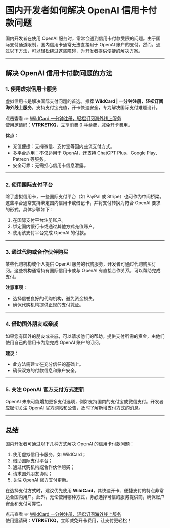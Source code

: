 # 国内开发者如何解决 OpenAI 信用卡付款问题

国内开发者在使用 OpenAI 服务时，常常会遇到信用卡付款受限的问题。由于国际支付通道限制，国内信用卡通常无法直接用于 OpenAI 账户的支付。然而，通过以下方法，可以轻松绕过这些障碍，为开发者提供便捷的解决方案。

---

## 解决 OpenAI 信用卡付款问题的方法

### 1. 使用虚拟信用卡服务
虚拟信用卡是解决国际支付问题的首选。推荐 **WildCard | 一分钟注册，轻松订阅海外线上服务**，支持支付宝充值，开卡快速安全，专为解决国际支付难题设计。

点击查看 ☞ [WildCard  一分钟注册，轻松订阅海外线上服务](https://yeka.ai/i/VTRKETKQ)  
使用邀请码：**VTRKETKQ**，立享消费 0 手续费，减免开卡费用。

**优点**：
- 充值便捷：支持微信、支付宝等国内主流支付方式。
- 多平台适用：不仅适用于 OpenAI，还支持 ChatGPT Plus、Google Play、Patreon 等服务。
- 安全可靠：无需担心信用卡信息泄露。

---

### 2. 使用国际支付平台
除了虚拟信用卡，一些国际支付平台（如 PayPal 或 Stripe）也可作为中间桥梁。这些平台通常支持绑定国内信用卡或借记卡，并将支付转换为符合 OpenAI 要求的形式。具体步骤如下：
1. 在国际支付平台注册账户。
2. 绑定国内银行卡或通过其他方式充值账户。
3. 使用该支付平台完成 OpenAI 的付款。

---

### 3. 通过代购或合作伙伴购买
某些代购机构或个人提供 OpenAI 服务的代购服务，开发者可通过代购购买订阅。这些机构通常持有国际信用卡或与 OpenAI 有直接合作关系，可以帮助完成支付。

**注意事项**：
- 选择信誉良好的代购机构，避免资金损失。
- 确保代购机构提供正规的支付凭证。

---

### 4. 借助国外朋友或亲戚
如果您有国外的朋友或亲戚，可以请求他们的帮助。提供支付所需的资金，由他们使用自己的信用卡为您完成 OpenAI 账户的订阅。

**建议**：
- 此方法需建立在充分信任的基础上。
- 确保双方的付款信息和账户安全。

---

### 5. 关注 OpenAI 官方支付方式更新
OpenAI 未来可能增加更多支付选项，例如支持国内的支付宝或微信支付。开发者应密切关注 OpenAI 官方网站和公告，及时了解新增支付方式的消息。

---

## 总结

国内开发者可通过以下几种方式解决 OpenAI 的信用卡付款问题：
1. 使用虚拟信用卡服务，如 WildCard；
2. 借助国际支付平台；
3. 通过代购机构或合作伙伴购买；
4. 请求国外朋友协助；
5. 关注 OpenAI 官方支付更新。

在选择支付方式时，建议优先使用 **WildCard**，其快速开卡、便捷支付的特点非常适合国内用户。此外，无论使用哪种方式，务必选择可信的服务提供商，确保账户安全和支付可靠性。

点击查看 ☞ [WildCard  一分钟注册，轻松订阅海外线上服务](https://yeka.ai/i/VTRKETKQ)  
使用邀请码：**VTRKETKQ**，立即减免开卡费用，让支付更轻松！

